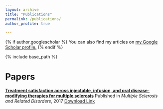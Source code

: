 ```yaml
---
layout: archive
title: "Publications"
permalink: /publications/
author_profile: true

---
```



{% if author.googlescholar %}
  You can also find my articles on <u><a href="{{author.googlescholar}}">my Google Scholar profile</a>.</u>
{% endif %}

{% include base_path %}


Papers
======
**[Treatment satisfaction across injectable, infusion, and oral disease-modifying therapies for multiple sclerosis](https://www.msard-journal.com/article/S2211-0348(17)30248-1/fulltext)**
Published in *Multiple Sclerosis and Related Disorders*, 2017
[Download Link](http://tessaeagle.github.io/files/MSARD.pdf)
